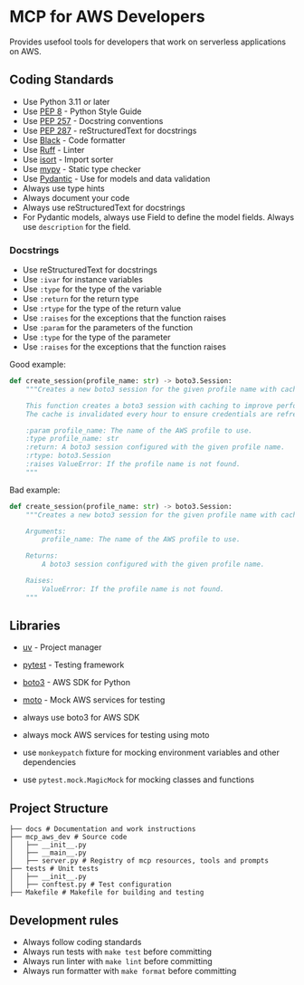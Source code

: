 # MCP for AWS Developers

Provides usefool tools for developers that work on serverless applications on AWS.

## Coding Standards

- Use Python 3.11 or later
- Use [PEP 8](https://www.python.org/dev/peps/pep-0008/) - Python Style Guide
- Use [PEP 257](https://www.python.org/dev/peps/pep-0257/) - Docstring conventions
- Use [PEP 287](https://peps.python.org/pep-0287/) - reStructuredText for docstrings
- Use [Black](https://black.readthedocs.io/en/stable/) - Code formatter
- Use [Ruff](https://beta.ruff.rs/docs/) - Linter
- Use [isort](https://pycqa.github.io/isort/) - Import sorter
- Use [mypy](https://mypy.readthedocs.io/en/stable/) - Static type checker
- Use [Pydantic](https://docs.pydantic.dev/) - Use for models and data validation
- Always use type hints
- Always document your code
- Always use reStructuredText for docstrings
- For Pydantic models, always use Field to define the model fields. Always use `description` for the field.

### Docstrings

- Use reStructuredText for docstrings
- Use `:ivar` for instance variables
- Use `:type` for the type of the variable
- Use `:return` for the return type
- Use `:rtype` for the type of the return value
- Use `:raises` for the exceptions that the function raises
- Use `:param` for the parameters of the function
- Use `:type` for the type of the parameter
- Use `:raises` for the exceptions that the function raises

Good example:
```python
def create_session(profile_name: str) -> boto3.Session:
    """Creates a new boto3 session for the given profile name with caching.

    This function creates a boto3 session with caching to improve performance.
    The cache is invalidated every hour to ensure credentials are refreshed.

    :param profile_name: The name of the AWS profile to use.
    :type profile_name: str
    :return: A boto3 session configured with the given profile name.
    :rtype: boto3.Session
    :raises ValueError: If the profile name is not found.
    """
```

Bad example:
```python
def create_session(profile_name: str) -> boto3.Session:
    """Creates a new boto3 session for the given profile name with caching.

    Arguments:
        profile_name: The name of the AWS profile to use.

    Returns:
        A boto3 session configured with the given profile name.

    Raises:
        ValueError: If the profile name is not found.
    """
```


## Libraries

- [uv](https://github.com/astral-sh/uv) - Project manager
- [pytest](https://docs.pytest.org/en/latest/) - Testing framework
- [boto3](https://boto3.amazonaws.com/v1/documentation/api/latest/index.html) - AWS SDK for Python
- [moto](https://github.com/getmoto/moto) - Mock AWS services for testing

- always use boto3 for AWS SDK
- always mock AWS services for testing using moto
- use `monkeypatch` fixture for mocking environment variables and other dependencies
- use `pytest.mock.MagicMock` for mocking classes and functions

## Project Structure

```text
├── docs # Documentation and work instructions
├── mcp_aws_dev # Source code
│   ├── __init__.py
│   ├── __main__.py
│   ├── server.py # Registry of mcp resources, tools and prompts
├── tests # Unit tests
│   ├── __init__.py
│   ├── conftest.py # Test configuration
├── Makefile # Makefile for building and testing
```

## Development rules

- Always follow coding standards
- Always run tests with `make test` before committing
- Always run linter with `make lint` before committing
- Always run formatter with `make format` before committing
